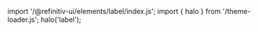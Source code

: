 <!--
type: template
name: label
-->

import '/@refinitiv-ui/elements/label/index.js';
import { halo } from '/theme-loader.js';
halo('label');
